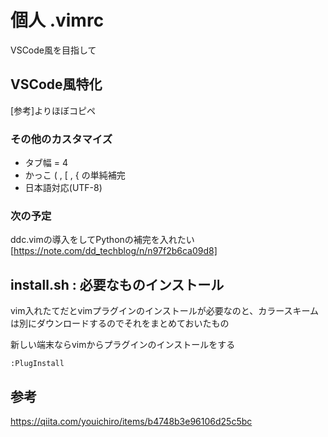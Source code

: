# 個人 .vimrc
VSCode風を目指して

## VSCode風特化
[参考]よりほぼコピペ

### その他のカスタマイズ
- タブ幅 = 4
- かっこ ( , [ , { の単純補完
- 日本語対応(UTF-8)

### 次の予定
ddc.vimの導入をしてPythonの補完を入れたい
[https://note.com/dd_techblog/n/n97f2b6ca09d8] 


## install.sh : 必要なものインストール
vim入れたてだとvimプラグインのインストールが必要なのと、カラースキームは別にダウンロードするのでそれをまとめておいたもの

新しい端末ならvimからプラグインのインストールをする
```vim
:PlugInstall
```

## 参考
https://qiita.com/youichiro/items/b4748b3e96106d25c5bc

